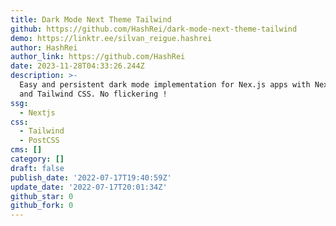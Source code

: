 ```yaml
---
title: Dark Mode Next Theme Tailwind
github: https://github.com/HashRei/dark-mode-next-theme-tailwind
demo: https://linktr.ee/silvan_reigue.hashrei
author: HashRei
author_link: https://github.com/HashRei
date: 2023-11-28T04:33:26.244Z
description: >-
  Easy and persistent dark mode implementation for Nex.js apps with Next-them
  and Tailwind CSS. No flickering !
ssg:
  - Nextjs
css:
  - Tailwind
  - PostCSS
cms: []
category: []
draft: false
publish_date: '2022-07-17T19:40:59Z'
update_date: '2022-07-17T20:01:34Z'
github_star: 0
github_fork: 0
---
```

